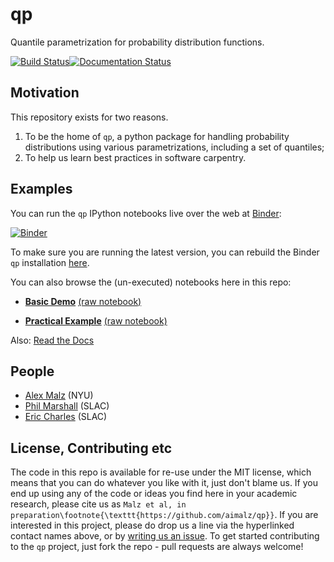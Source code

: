 # qp

Quantile parametrization for probability distribution functions.

[![Build Status](https://travis-ci.org/aimalz/qp.svg?branch=master)](https://travis-ci.org/aimalz/qp)[![Documentation Status](http://readthedocs.org/projects/qp/badge/?version=latest)](http://qp.readthedocs.io/en/latest/?badge=latest)


## Motivation
This repository exists for two reasons.

1. To be the home of `qp`, a python package for handling probability distributions using various parametrizations, including a set of quantiles;
2. To help us learn best practices in software carpentry.

## Examples

You can run the `qp` IPython notebooks live over the web at [Binder](http://mybinder.org):

[![Binder](http://mybinder.org/badge.svg)](http://mybinder.org/repo/LSSTDESC/qp)

To make sure you are running the latest version, you can rebuild the Binder `qp` installation [here](http://mybinder.org/status/LSSTDESC/qp).

You can also browse the (un-executed) notebooks here in this repo:

* **[Basic Demo](http://htmlpreview.github.io/?https://github.com/LSSTDESC/qp/blob/docs/demo.html)** [(raw notebook)](https://github.com/LSSTDESC/qp/blob/master/nb/demo.ipynb)

* **[Practical Example](http://htmlpreview.github.io/?https://github.com/LSSTDESC/qp/blob/docs/demo.html)** [(raw notebook)](https://github.com/LSSTDESC/qp/blob/master/nb/demo.ipynb)

Also: [Read the Docs](http://qp.readthedocs.io/)


## People

* [Alex Malz](https://github.com/aimalz/qp/issues/new?body=@aimalz) (NYU)
* [Phil Marshall](https://github.com/aimalz/qp/issues/new?body=@drphilmarshall) (SLAC)
* [Eric Charles](https://github.com/aimalz/qp/issues/new?body=@eacharles) (SLAC)

## License, Contributing etc

The code in this repo is available for re-use under the MIT license, which means that you can do whatever you like with it, just don't blame us. If you end up using any of the code or ideas you find here in your academic research, please cite us as `Malz et al, in preparation\footnote{\texttt{https://github.com/aimalz/qp}}`. If you are interested in this project, please do drop us a line via the hyperlinked contact names above, or by [writing us an issue](https://github.com/aimalz/qp/issues/new). To get started contributing to the `qp` project, just fork the repo - pull requests are always welcome!
